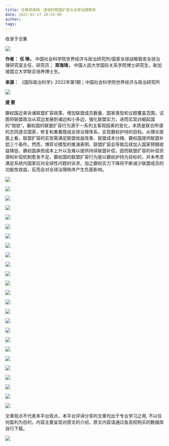 ```yaml
---
title: 任琳郑海琦：虚弱的联盟扩容与全球治理秩序
date: 2022-02-17 20:55:00
author: 
tags: 
---
```



收录于合集

![](/images/235/2.gif)

**作者：** **任 琳，** 中国社会科学院世界经济与政治研究所/国家全球战略智库全球治理研究室主任、研究员； **郑海琦，**
中国人民大学国际关系学院博士研究生，新加坡国立大学联合培养博士生。

 **来源：** 《国际政治科学》2022年第1期；中国社会科学院世界经济与政治研究所

  

![](/images/235/3.jpeg)

  

 **提 要**

霸权国近来诉诸联盟扩容政策，增加联盟成员数量、国家类型和议题覆盖范围，试图将联盟政治从双边发展到诸边和小多边，强化联盟实力，进而实现对崛起国的“规锁”。霸权国的联盟扩容行为源于一系列主客观因素的变化，本质是联合所谓的志同道合国家，修复和重置既成全球治理体系，实现霸权护持的目标。从理论层面上看，联盟扩容的实现需满足联盟收益改善、联盟成本分摊、霸权国提供联盟补偿三个条件。然而，博弈论模型的推演表明，联盟扩容会导致后续加入国家预期收益降低、霸权国承担成本上升以及难以提供持续联盟补偿，因而联盟扩容的补偿资源和补偿机制愈发不足。霸权国的联盟扩容行为是以霸权护持为目标的，并未考虑满足系统内国家应对全球性问题的诉求，加之霸权实力下降将不断减少联盟成员的功能性收益，反而会对全球治理秩序产生负面影响。

  

![](/images/235/4.png)

![](/images/235/5.png)

![](/images/235/6.png)

![](/images/235/7.png)

![](/images/235/8.png)

![](/images/235/9.png)

![](/images/235/10.png)

![](/images/235/11.png)

![](/images/235/12.png)

![](/images/235/13.png)

![](/images/235/14.png)

![](/images/235/15.png)

![](/images/235/16.png)

![](/images/235/17.png)

![](/images/235/18.png)

![](/images/235/19.png)

![](/images/235/20.png)

![](/images/235/21.png)

![](/images/235/22.png)

![](/images/235/23.png)

![](/images/235/24.png)

![](/images/235/25.png)

![](/images/235/26.png)

![](/images/235/27.png)

![](/images/235/28.png)

  

文章观点不代表本平台观点，本平台评译分享的文章均出于专业学习之用, 不以任何盈利为目的，内容主要呈现对原文的介绍，原文内容请通过各高校购买的数据库自行下载。

![](/images/235/29.gif)

